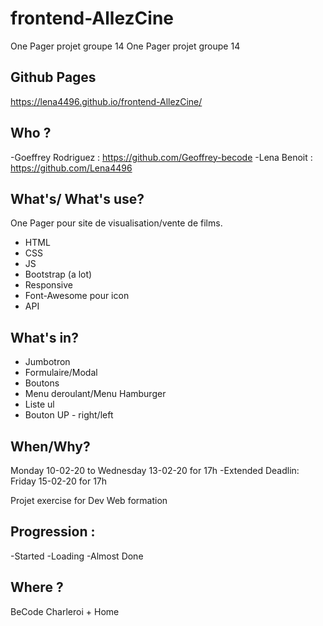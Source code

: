 # frontend-AllezCine

One Pager projet groupe 14	One Pager projet groupe 14

## Github Pages

https://lena4496.github.io/frontend-AllezCine/

## Who ?

-Goeffrey Rodriguez : https://github.com/Geoffrey-becode
-Lena Benoit : https://github.com/Lena4496

## What's/ What's use?

One Pager pour site de visualisation/vente de films.
- HTML
- CSS
- JS
- Bootstrap (a lot)
- Responsive
- Font-Awesome pour icon
- API

## What's in?

- Jumbotron
- Formulaire/Modal
- Boutons
- Menu deroulant/Menu Hamburger
- Liste ul
- Bouton UP - right/left

## When/Why?

Monday 10-02-20 to Wednesday 13-02-20 for 17h
-Extended Deadlin: Friday 15-02-20 for 17h 

Projet exercise for Dev Web formation

## Progression : 

-Started
-Loading
-Almost Done

## Where ?

BeCode Charleroi + Home
